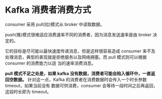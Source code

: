 # Kafka 消费者消费方式

consumer 采用 pull(拉)模式从 broker 中读取数据。

push(推)模式很难适应消费速率不同的消费者，因为消息发送速率是由 broker 决定的。

它的目标是尽可能以最快速度传递消息，但是这样很容易造成 consumer 来不及处理消息，典型的表现就是拒绝服务以及网络拥塞。而 pull 模式则可以根据 consumer 的消费能力以适 当的速率消费消息。

**pull 模式不足之处是，如果 kafka 没有数据，消费者可能会陷入循环中，一直返回空数据。** 针对这一点，Kafka 的消费者在消费数据时会传入一个时长参数 timeout，如果当前没有 数据可供消费，consumer 会等待一段时间之后再返回，这段时长即为 timeout。
